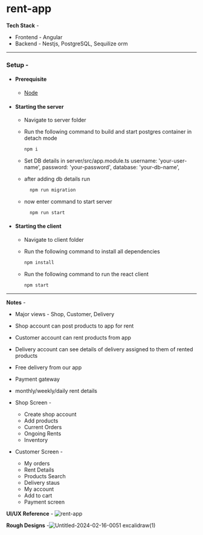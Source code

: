 # rent-app

**Tech Stack** -
* Frontend - Angular
* Backend - Nestjs, PostgreSQL, Sequilize orm



---

### Setup - 

* #### Prerequisite 
    * [Node](https://nodejs.org/en/download/package-manager)

* #### Starting the server
    * Navigate to server folder 
    * Run the following command to build and start postgres container in detach mode
        ```bash
        npm i
        ```

    * Set DB details in server/src/app.module.ts
      username: 'your-user-name',
      password: 'your-password',
      database: 'your-db-name',

    * after adding db details run
      ```bash
        npm run migration
        ```
    * now enter command to start server
      ```bash
        npm run start
        ```

* #### Starting the client

    * Navigate to client folder
    * Run the following command to install all dependencies
        ```bash
        npm install
        ```

    * Run the following command to run the react client
        ```bash
        npm start
        ```

---

**Notes** -
* Major views - Shop, Customer, Delivery
* Shop account can post products to app for rent
* Customer account can rent products from app
* Delivery account can see details of delivery assigned to them of rented products
* Free delivery from our app
* Payment gateway
* monthly/weekly/daily rent details 

* Shop Screen -
    * Create shop account
    * Add products
    * Current Orders
    * Ongoing Rents
    * Inventory

* Customer Screen -
    * My orders
    * Rent Details
    * Products Search
    * Delivery staus
    * My account
    * Add to cart
    * Payment screen

**UI/UX Reference** - ![rent-app](https://github.com/gorvk/rent-app/assets/52004037/314ca415-f093-4648-819a-4bc1055fc94f)

**Rough Designs** -![Untitled-2024-02-16-0051 excalidraw(1)](https://github.com/gorvk/rent-app/assets/52004037/1ac51d1d-61df-425b-b356-1930b993b6d5)
